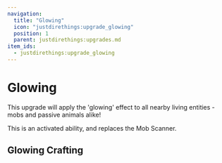 ```yaml
---
navigation:
  title: "Glowing"
  icon: "justdirethings:upgrade_glowing"
  position: 1
  parent: justdirethings:upgrades.md
item_ids:
  - justdirethings:upgrade_glowing
---
```


# Glowing

This upgrade will apply the 'glowing' effect to all nearby living entities - mobs and passive animals alike!

This is an activated ability, and replaces the Mob Scanner.

## Glowing Crafting



<Recipe id="justdirethings:upgrade_glowing" />

